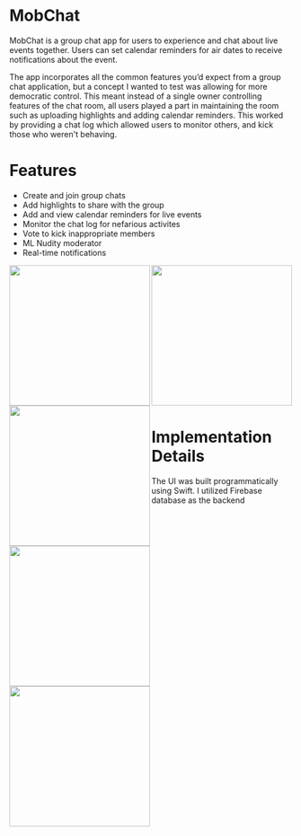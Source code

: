 # MobChat 
MobChat is a group chat app for users to experience and chat about live events together. Users can set calendar reminders for air dates 
to receive notifications about the event. 

The app incorporates all the common features you’d expect from a group chat application, but a concept 
I wanted to test was allowing for more democratic control. This meant instead of a single owner controlling features of the chat room, 
all users played a part in maintaining the room such as uploading highlights and adding calendar reminders. This worked by providing a chat log which allowed 
users to monitor others, and kick those who weren't behaving. 

# Features
* Create and join group chats 
* Add highlights to share with the group
* Add and view calendar reminders for live events 
* Monitor the chat log for nefarious activites
* Vote to kick inappropriate members
* ML Nudity moderator
* Real-time notifications 

<img src="https://github.com/ericsong01/MobChat/blob/master/github_display_photos/launchscreenwhite.jpeg" width=250 align=left><img src="https://github.com/ericsong01/MobChat/blob/master/github_display_photos/chathomewhite.jpeg" width=250 align=left><img src="https://github.com/ericsong01/MobChat/blob/master/github_display_photos/chatwhite.jpeg" width=250 align=left><img src="https://github.com/ericsong01/MobChat/blob/master/github_display_photos/chatlogwhite.jpeg" width=250 align=left><img src="https://github.com/ericsong01/MobChat/blob/master/github_display_photos/calendarwhite.jpeg" width=250>

# Implementation Details
The UI was built programmatically using Swift. I utilized Firebase database as the backend
